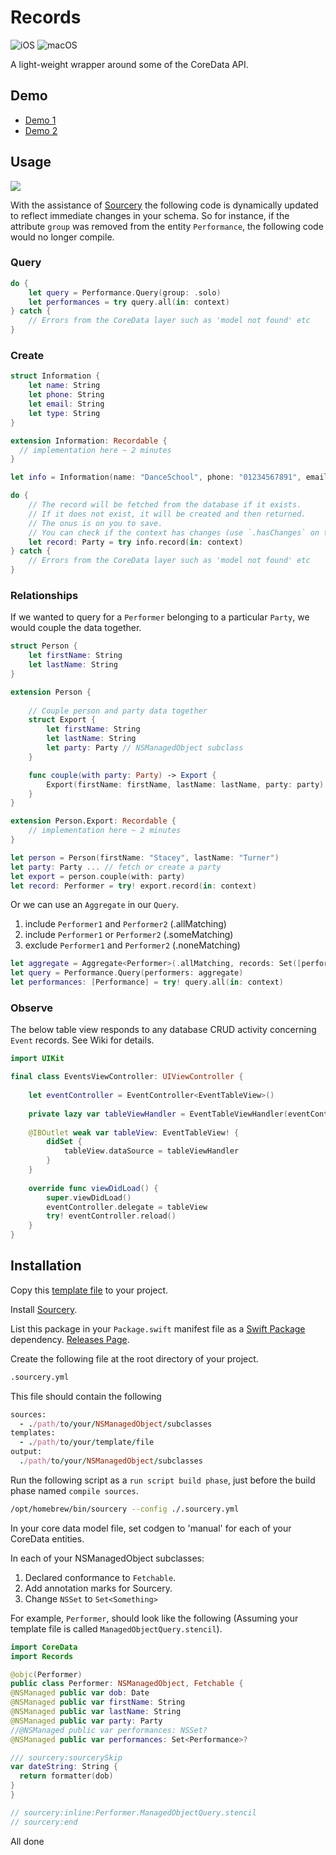 # Records

![iOS](https://img.shields.io/badge/iOS-10%2B-blue)
![macOS](https://img.shields.io/badge/macOS-10.12%2B-blue)

A light-weight wrapper around some of the CoreData API.

## Demo

 - [Demo 1](https://github.com/nashysolutions/RecordsDemo1)
 - [Demo 2](https://github.com/nashysolutions/RecordsDemo2)

## Usage

![](https://user-images.githubusercontent.com/64097812/112747129-39648280-8fab-11eb-81eb-cd6482e5ddde.png)

With the assistance of [Sourcery](https://github.com/krzysztofzablocki/Sourcery) the following code is dynamically updated to reflect immediate changes in your schema. So for instance, if the attribute `group` was removed from the entity `Performance`, the following code would no longer compile.

### Query

```swift
do {
    let query = Performance.Query(group: .solo)
    let performances = try query.all(in: context)
} catch {
    // Errors from the CoreData layer such as 'model not found' etc
}
```

### Create

```swift
struct Information {
    let name: String
    let phone: String
    let email: String
    let type: String
}

extension Information: Recordable {
  // implementation here ~ 2 minutes
}

let info = Information(name: "DanceSchool", phone: "01234567891", email: "dance@school.com", type: "School")

do {
    // The record will be fetched from the database if it exists. 
    // If it does not exist, it will be created and then returned. 
    // The onus is on you to save. 
    // You can check if the context has changes (use `.hasChanges` on the context).
    let record: Party = try info.record(in: context)
} catch {
    // Errors from the CoreData layer such as 'model not found' etc
}
```

### Relationships

If we wanted to query for a `Performer` belonging to a particular `Party`, we would couple the data together.

```swift
struct Person {
    let firstName: String
    let lastName: String
}

extension Person {
  
    // Couple person and party data together
    struct Export {
        let firstName: String
        let lastName: String
        let party: Party // NSManagedObject subclass
    }

    func couple(with party: Party) -> Export {
        Export(firstName: firstName, lastName: lastName, party: party)
    }
}

extension Person.Export: Recordable {
    // implementation here ~ 2 minutes
}

let person = Person(firstName: "Stacey", lastName: "Turner")
let party: Party ... // fetch or create a party
let export = person.couple(with: party)
let record: Performer = try! export.record(in: context)
```

Or we can use an `Aggregate` in our `Query`.

1. include `Performer1` and `Performer2` (.allMatching)
2. include `Performer1` or `Performer2` (.someMatching)
3. exclude `Performer1` and `Performer2` (.noneMatching)

```swift
let aggregate = Aggregate<Performer>(.allMatching, records: Set([performer1, performer2]))
let query = Performance.Query(performers: aggregate)
let performances: [Performance] = try! query.all(in: context)
```

### Observe 

The below table view responds to any database CRUD activity concerning `Event` records. See Wiki for details.

```swift
import UIKit

final class EventsViewController: UIViewController {
    
    let eventController = EventController<EventTableView>() 
    
    private lazy var tableViewHandler = EventTableViewHandler(eventController)
    
    @IBOutlet weak var tableView: EventTableView! {
        didSet {
            tableView.dataSource = tableViewHandler
        }
    }
    
    override func viewDidLoad() {
        super.viewDidLoad()
        eventController.delegate = tableView
        try! eventController.reload()
    }
}
```

## Installation

Copy this [template file](https://github.com/nashysolutions/RecordsDemo1/blob/master/Performances/Database/Stencils/ManagedObjectQuery.stencil) to your project.

Install [Sourcery](https://github.com/krzysztofzablocki/Sourcery).

List this package in your `Package.swift` manifest file as a [Swift Package](https://swift.org/package-manager/) dependency. [Releases Page](https://github.com/nashysolutions/Records/releases).

Create the following file at the root directory of your project.

```bash
.sourcery.yml
```

This file should contain the following

```ruby
sources:
  - ./path/to/your/NSManagedObject/subclasses
templates:
  - ./path/to/your/template/file
output:
  ./path/to/your/NSManagedObject/subclasses
```

Run the following script as a `run script build phase`, just before the build phase named `compile sources`.

```bash
/opt/homebrew/bin/sourcery --config ./.sourcery.yml
```

In your core data model file, set codgen to 'manual' for each of your CoreData entities.

In each of your NSManagedObject subclasses:

1. Declared conformance to `Fetchable`.
2. Add annotation marks for Sourcery.
3. Change `NSSet` to `Set<Something>`

For example, `Performer`, should look like the following (Assuming your template file is called `ManagedObjectQuery.stencil`).

```swift
import CoreData
import Records

@objc(Performer)
public class Performer: NSManagedObject, Fetchable {
@NSManaged public var dob: Date
@NSManaged public var firstName: String
@NSManaged public var lastName: String
@NSManaged public var party: Party
//@NSManaged public var performances: NSSet?
@NSManaged public var performances: Set<Performance>?

/// sourcery:sourcerySkip
var dateString: String {
  return formatter(dob)
}
}

// sourcery:inline:Performer.ManagedObjectQuery.stencil
// sourcery:end
```

All done
